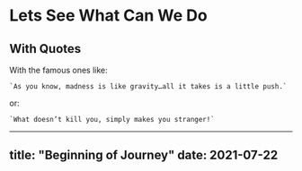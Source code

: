 # Lets See What Can We Do
## With Quotes

With the famous ones like:

```
`As you know, madness is like gravity…all it takes is a little push.`
```
or:

```
`What doesn’t kill you, simply makes you stranger!`
```
---
title: "Beginning of Journey"
date: 2021-07-22
---
